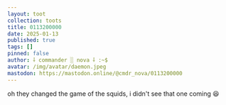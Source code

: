```yaml
---
layout: toot
collection: toots
title: 0113200000
date: 2025-01-13
published: true
tags: []
pinned: false
author: ⸸ commander ░ nova ⸸ :~$
avatar: /img/avatar/daemon.jpeg
mastodon: https://mastodon.online/@cmdr_nova/0113200000
---
```


oh they changed the game of the squids, i didn't see that one coming 😆
